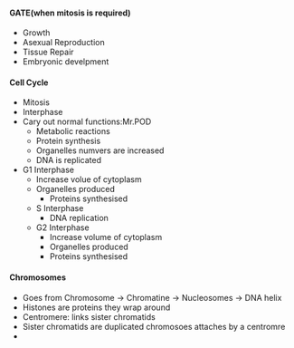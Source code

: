 #### GATE(when mitosis is required)
 - Growth
 - Asexual Reproduction
 - Tissue Repair
 - Embryonic develpment
#### Cell Cycle
 - Mitosis
 - Interphase
 - Cary out normal functions:Mr.POD
	 - Metabolic reactions
	 - Protein synthesis
	 - Organelles numvers are increased
	 - DNA is replicated
 - G1 Interphase
	 - Increase volue of cytoplasm
	 - Organelles produced
		 - Proteins synthesised
	 - S Interphase
		 - DNA replication
	 - G2 Interphase
		 - Increase volume of cytoplasm
		 - Organelles produced
		 - Proteins synthesised
#### Chromosomes
 - Goes from Chromosome -> Chromatine -> Nucleosomes ->  DNA helix
 - Histones are proteins they wrap around
 - Centromere: links sister chromatids
 - Sister chromatids are duplicated chromosoes attaches by a centromre
 - 
<!--stackedit_data:
eyJoaXN0b3J5IjpbMTQxMjAyNDM5MSwtMzQwMTUzNzY0LDEyMT
YyMTYwMzQsMzYwNjY0MjE5XX0=
-->